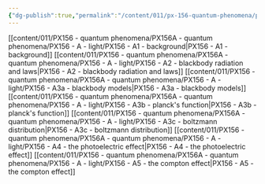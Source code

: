 ```yaml
---
{"dg-publish":true,"permalink":"/content/011/px-156-quantum-phenomena/px-156-a-quantum-phenomena/px-156-a-light/a-light/","noteIcon":"1","created":"2024-11-25T10:50:32.000+00:00","updated":"2024-11-26T20:00:37.336+00:00"}
---
```



[[content/011/PX156 - quantum phenomena/PX156A - quantum phenomena/PX156 - A - light/PX156 - A1 - background\|PX156 - A1 - background]]
[[content/011/PX156 - quantum phenomena/PX156A - quantum phenomena/PX156 - A - light/PX156 - A2 - blackbody radiation and laws\|PX156 - A2 - blackbody radiation and laws]]
[[content/011/PX156 - quantum phenomena/PX156A - quantum phenomena/PX156 - A - light/PX156 - A3a - blackbody models\|PX156 - A3a - blackbody models]]
[[content/011/PX156 - quantum phenomena/PX156A - quantum phenomena/PX156 - A - light/PX156 - A3b - planck's function\|PX156 - A3b - planck's function]]
[[content/011/PX156 - quantum phenomena/PX156A - quantum phenomena/PX156 - A - light/PX156 - A3c - boltzmann distribution\|PX156 - A3c - boltzmann distribution]]
[[content/011/PX156 - quantum phenomena/PX156A - quantum phenomena/PX156 - A - light/PX156 - A4 - the photoelectric effect\|PX156 - A4 - the photoelectric effect]]
[[content/011/PX156 - quantum phenomena/PX156A - quantum phenomena/PX156 - A - light/PX156 - A5 - the compton effect\|PX156 - A5 - the compton effect]]
